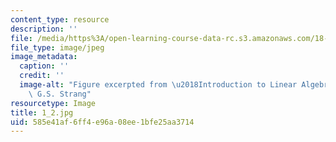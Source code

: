 ```yaml
---
content_type: resource
description: ''
file: /media/https%3A/open-learning-course-data-rc.s3.amazonaws.com/18-06sc-linear-algebra-fall-2011/585e41af6ff4e96a08ee1bfe25aa3714_1_2.jpg
file_type: image/jpeg
image_metadata:
  caption: ''
  credit: ''
  image-alt: "Figure excerpted from \u2018Introduction to Linear Algebra\u2019 by\
    \ G.S. Strang"
resourcetype: Image
title: 1_2.jpg
uid: 585e41af-6ff4-e96a-08ee-1bfe25aa3714
---
```

